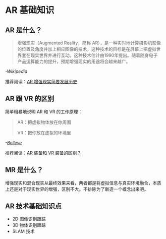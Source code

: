 # AR 基础知识


## AR 是什么？

> 增强现实（Augmented Reality，简称 AR），是一种实时地计算摄影机影像的位置及角度并加上相应图像的技术，这种技术的目标是在屏幕上把虚拟世界套在现实世界并进行互动。这种技术估计由1990年提出。随着随身电子产品运算能力的提升，预期增强现实的用途将会越来越广。

*-Wikipedia*

推荐阅读：[AR 增强现实简要发展历史](https://zhuanlan.zhihu.com/p/21101728)

## AR 跟 VR 的区别

简单粗暴地说明 AR 和 VR 的工作原理：

> AR：把虚拟物体放在你周围
>
> VR：把你放在虚拟的环境里

*-[Belleve](https://www.zhihu.com/question/24128481/answer/92595129)*

推荐阅读：[AR 装备和 VR 装备的区别？](https://www.zhihu.com/question/24128481/answer/106155090)

## MR 是什么？
增强现实和混合现实从最终效果来看，两者都是将虚拟信息与真实环境融合，本质上还是对于现实世界的增强，区别不大。不排除为了新造一个概念出来吧。


## AR 技术基础知识点

- 2D 图像识别跟踪
- 3D 物体识别跟踪
- SLAM 技术